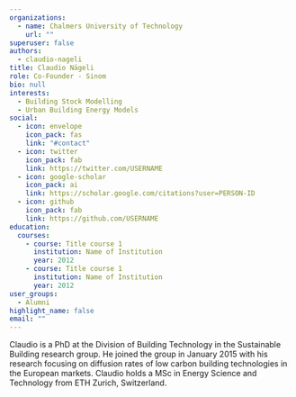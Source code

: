 ```yaml
---
organizations:
  - name: Chalmers University of Technology
    url: ""
superuser: false
authors:
  - claudio-nageli
title: Claudio Nägeli
role: Co-Founder - Sinom
bio: null
interests:
  - Building Stock Modelling
  - Urban Building Energy Models
social:
  - icon: envelope
    icon_pack: fas
    link: "#contact"
  - icon: twitter
    icon_pack: fab
    link: https://twitter.com/USERNAME
  - icon: google-scholar
    icon_pack: ai
    link: https://scholar.google.com/citations?user=PERSON-ID
  - icon: github
    icon_pack: fab
    link: https://github.com/USERNAME
education:
  courses:
    - course: Title course 1
      institution: Name of Institution
      year: 2012
    - course: Title course 1
      institution: Name of Institution
      year: 2012
user_groups:
  - Alumni
highlight_name: false
email: ""
---
```

Claudio is a PhD at the Division of Building Technology in the Sustainable Building research group. He joined the group in January 2015 with his research focusing on diffusion rates of low carbon building technologies in the European markets. Claudio holds a MSc in Energy Science and Technology from ETH Zurich, Switzerland.
